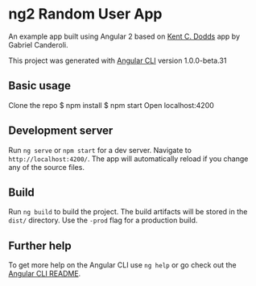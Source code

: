 # ng2 Random User App

An example app built using Angular 2 based on [Kent C. Dodds](https://twitter.com/kentcdodds) app by Gabriel Canderoli.

This project was generated with [Angular CLI](https://github.com/angular/angular-cli) version 1.0.0-beta.31

## Basic usage

Clone the repo
$ npm install
$ npm start
Open localhost:4200

## Development server
Run `ng serve` or `npm start` for a dev server. Navigate to `http://localhost:4200/`. The app will automatically reload if you change any of the source files.

## Build

Run `ng build` to build the project. The build artifacts will be stored in the `dist/` directory. Use the `-prod` flag for a production build.

## Further help

To get more help on the Angular CLI use `ng help` or go check out the [Angular CLI README](https://github.com/angular/angular-cli/blob/master/README.md).
